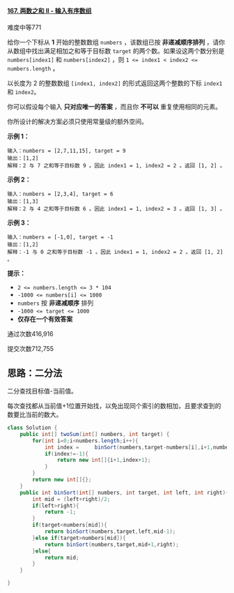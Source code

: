 #### [167. 两数之和 II - 输入有序数组](https://leetcode-cn.com/problems/two-sum-ii-input-array-is-sorted/)

难度中等771

给你一个下标从 **1** 开始的整数数组 `numbers` ，该数组已按 **非递减顺序排列** ，请你从数组中找出满足相加之和等于目标数 `target` 的两个数。如果设这两个数分别是 `numbers[index1]` 和 `numbers[index2]` ，则 `1 <= index1 < index2 <= numbers.length` 。

以长度为 2 的整数数组 `[index1, index2]` 的形式返回这两个整数的下标 `index1` 和 `index2`。

你可以假设每个输入 **只对应唯一的答案** ，而且你 **不可以** 重复使用相同的元素。

你所设计的解决方案必须只使用常量级的额外空间。

**示例 1：**

```
输入：numbers = [2,7,11,15], target = 9
输出：[1,2]
解释：2 与 7 之和等于目标数 9 。因此 index1 = 1, index2 = 2 。返回 [1, 2] 。
```

**示例 2：**

```
输入：numbers = [2,3,4], target = 6
输出：[1,3]
解释：2 与 4 之和等于目标数 6 。因此 index1 = 1, index2 = 3 。返回 [1, 3] 。
```

**示例 3：**

```
输入：numbers = [-1,0], target = -1
输出：[1,2]
解释：-1 与 0 之和等于目标数 -1 。因此 index1 = 1, index2 = 2 。返回 [1, 2] 。
```

 

**提示：**

- `2 <= numbers.length <= 3 * 104`
- `-1000 <= numbers[i] <= 1000`
- `numbers` 按 **非递减顺序** 排列
- `-1000 <= target <= 1000`
- **仅存在一个有效答案**

通过次数416,916

提交次数712,755

## 思路：二分法

二分查找目标值-当前值。

每次查找都从当前值+1位置开始找，以免出现同个索引的数相加，且要求查到的数要比当前的数大。

```java
class Solution {
    public int[] twoSum(int[] numbers, int target) {
        for(int i=0;i<numbers.length;i++){
            int index =     binSort(numbers,target-numbers[i],i+1,numbers.length-1);
            if(index!=-1){
                return new int[]{i+1,index+1};
            }
        }
        return new int[]{};
    }
    public int binSort(int[] numbers, int target, int left, int right){
        int mid = (left+right)/2;
        if(left>right){
            return -1;
        }
        if(target<numbers[mid]){
            return binSort(numbers,target,left,mid-1);
        }else if(target>numbers[mid]){
            return binSort(numbers,target,mid+1,right);
        }else{
            return mid;
        }
    }

}
```